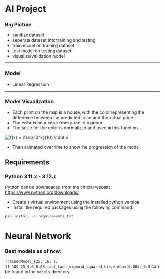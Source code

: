 # AI Project
### Big Picture
- sanitize dataset
- seperate dataset into training and testing
- train model on training dataset
- test model on testing dataset
- visualize/validation model
---
### Model
- Linear Regression
---
### Model Visualization
- Each point on the map is a house, with the color representing the difference between the predicted price and the actual price.
- The color is on a scale from a red to a green.
- The scale for the color is normalized and used in this function: 

![f(x) = \frac{10^x}{10} \cdot x](https://latex.codecogs.com/png.latex?\color{white}f(x)%20=%20\frac{10^x}{10}%20\cdot%20x)

- Then animated over time to show the progression of the model.


## Requirements
### Python 3.11.x - 3.12.x

Python can be downloaded from the official website: https://www.python.org/downloads/

- Create a virtual environment using the installed python version
- Install the required packages using the following command:

```bash
pip install -r requirements.txt
```


# Neural Network
### Best models as of now:
`TrainedModel_[25, 16, 8, 1]_100_25_0.6_0.05_tanh_tanh_sigmoid_squared_hinge_Adam(0.005)_0.3`
can be found in the `models` directory.
